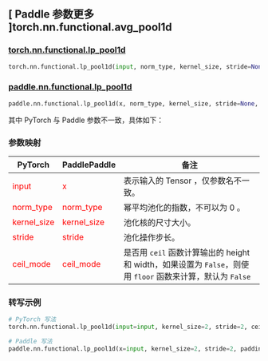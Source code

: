 ## [ Paddle 参数更多 ]torch.nn.functional.avg_pool1d

### [torch.nn.functional.lp_pool1d](https://pytorch.org/docs/stable/generated/torch.nn.functional.lp_pool1d.html#torch.nn.functional.lp_pool1d)

```python
torch.nn.functional.lp_pool1d(input, norm_type, kernel_size, stride=None, ceil_mode=False)
```

### [paddle.nn.functional.lp_pool1d](https://www.paddlepaddle.org.cn/documentation/docs/zh/develop/api/paddle/nn/functional/lp_pool1d_cn.html#lp-pool1d)
```python
paddle.nn.functional.lp_pool1d(x, norm_type, kernel_size, stride=None, padding=0, ceil_mode=False, data_format="NCL", name=None)
```

其中 PyTorch 与 Paddle 参数不一致，具体如下：

### 参数映射

| PyTorch       | PaddlePaddle | 备注                                                   |
| ------------- | ------------ | ------------------------------------------------------ |
| <font color='red'> input </font> | <font color='red'> x </font> | 表示输入的 Tensor ，仅参数名不一致。  |
| <font color='red'> norm_type </font> | <font color='red'> norm_type </font> | 幂平均池化的指数，不可以为 0 。 |
| <font color='red'> kernel_size </font>   | <font color='red'> kernel_size </font>   | 池化核的尺寸大小。               |
| <font color='red'> stride  </font>         |    <font color='red'> stride  </font>         | 池化操作步长。             |
| <font color='red'> ceil_mode </font>             | <font color='red'> ceil_mode </font>  | 是否用 `ceil` 函数计算输出的 height 和 width，如果设置为 `False`，则使用 `floor` 函数来计算，默认为 `False`             |


### 转写示例
```python
# PyTorch 写法
torch.nn.functional.lp_pool1d(input=input, kernel_size=2, stride=2, ceil_mode=True)

# Paddle 写法
paddle.nn.functional.lp_pool1d(x=input, kernel_size=2, stride=2, padding=0, ceil_mode=True)
```
